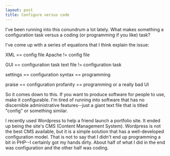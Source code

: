 ```yaml
---
layout: post
title: Configure versus code
---
```


I've been running into this conundrum a lot lately. What makes something a configuration task versus a coding (or programming if you like) task?

I've come up with a series of equations that I think explain the issue:

XML == config file
Apache  !=  config file

GUI == configuration task
text file != configuration task

settings == configuration
syntax == programming

praise == configuration
profanity == programming or a really bad UI

So it comes down to this. If you want to produce software for people to use, make it configurable. I'm tired of running into software that has no discernible administrative features--just a giant text file that is titled "config" or something similar.

I recently used Wordpress to help a friend launch a portfolio site. It ended up being the site's CMS (Content Management System). Wordpress is not the best CMS available, but it is a simple solution that has a well-developed configuration model. That is not to say that I didn't end up programming a bit in PHP--I certainly got my hands dirty. About half of what I did in the end was configuration and the other half was coding.
